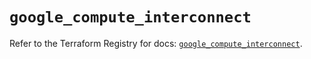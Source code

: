 # `google_compute_interconnect`

Refer to the Terraform Registry for docs: [`google_compute_interconnect`](https://registry.terraform.io/providers/hashicorp/google/6.47.0/docs/resources/compute_interconnect).
